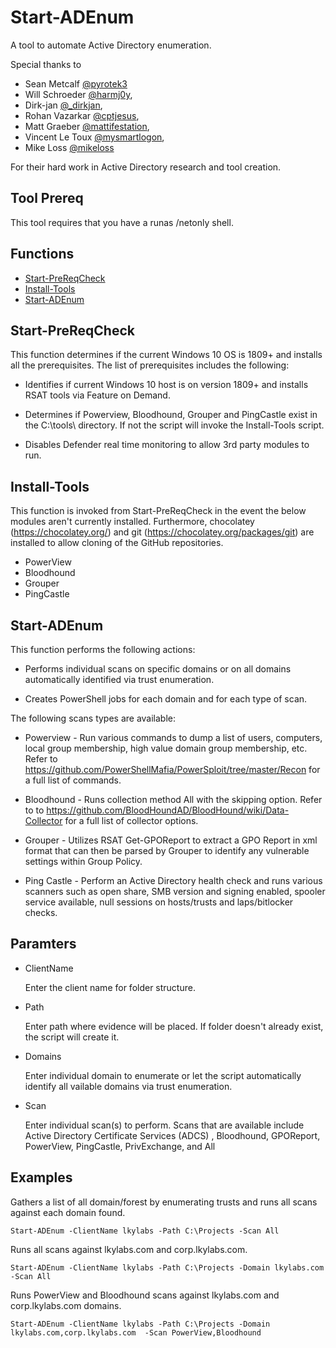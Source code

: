 # Start-ADEnum
A tool to automate Active Directory enumeration.

Special thanks to 
* Sean Metcalf [@pyrotek3](https://twitter.com/pyrotek3) 
* Will Schroeder [@harmj0y](https://twitter.com/harmj0y),
* Dirk-jan [@_dirkjan](https://twitter.com/_dirkjan),
* Rohan Vazarkar [@cptjesus](https://twitter.com/cptjesus),
* Matt Graeber [@mattifestation](https://twitter.com/mattifestation),
* Vincent Le Toux [@mysmartlogon](https://twitter.com/mysmartlogon),
* Mike Loss [@mikeloss](https://twitter.com/mikeloss)

For their hard work in Active Directory research and tool creation.

## Tool Prereq

This tool requires that you have a runas /netonly shell.

## Functions  
* [Start-PreReqCheck](#Start-Prereqcheck)
* [Install-Tools](#Install-Tools)
* [Start-ADEnum](#Start-ADEnum)

## Start-PreReqCheck 
This function determines if the current Windows 10 OS is 1809+ and installs all the prerequisites. The list of prerequisites includes the following:

* Identifies if current Windows 10 host is on version 1809+ and installs RSAT tools via Feature on Demand. 

* Determines if Powerview, Bloodhound, Grouper and PingCastle exist in the C:\tools\ directory. If not the script will invoke the Install-Tools script.

* Disables Defender real time monitoring to allow 3rd party modules to run.


## Install-Tools

This function is invoked from Start-PreReqCheck in the event the below modules aren't currently installed. Furthermore, chocolatey (https://chocolatey.org/) and git (https://chocolatey.org/packages/git) are installed to allow cloning of the GitHub repositories. 

* PowerView
* Bloodhound
* Grouper
* PingCastle

## Start-ADEnum  

This function performs the following actions:

* Performs individual scans on specific domains or on all domains automatically identified via trust enumeration.

* Creates PowerShell jobs for each domain and for each type of scan.

The following scans types are available:
* Powerview - Run various commands to dump a list of users, computers, local group membership, high value domain group membership, etc. Refer to https://github.com/PowerShellMafia/PowerSploit/tree/master/Recon for a full list of commands.

* Bloodhound - Runs collection method All with the skipping option. Refer to to https://github.com/BloodHoundAD/BloodHound/wiki/Data-Collector for a full list of collector options.

* Grouper - Utilizes RSAT Get-GPOReport to extract a GPO Report in xml format that can then be parsed by Grouper to identify any vulnerable settings within Group Policy.

* Ping Castle - Perform an Active Directory health check and runs various scanners such as open share, SMB version and signing enabled, spooler service available, null sessions on hosts/trusts and laps/bitlocker checks.

## Paramters
* ClientName

    Enter the client name for folder structure.


* Path

    Enter path where evidence will be placed. If folder doesn't already exist, the script will create it.

* Domains

    Enter individual domain to enumerate or let the script automatically identify all vailable domains via trust enumeration.

* Scan

    Enter individual scan(s) to perform. Scans that are available include Active Directory Certificate Services (ADCS) , Bloodhound, GPOReport, PowerView, PingCastle, PrivExchange, and All

## Examples

Gathers a list of all domain/forest by enumerating trusts and runs all scans against each domain found.

    Start-ADEnum -ClientName lkylabs -Path C:\Projects -Scan All


Runs all scans against lkylabs.com and corp.lkylabs.com.

    Start-ADEnum -ClientName lkylabs -Path C:\Projects -Domain lkylabs.com  -Scan All
    

Runs PowerView and Bloodhound scans against lkylabs.com and corp.lkylabs.com domains.
    
    Start-ADEnum -ClientName lkylabs -Path C:\Projects -Domain lkylabs.com,corp.lkylabs.com  -Scan PowerView,Bloodhound
